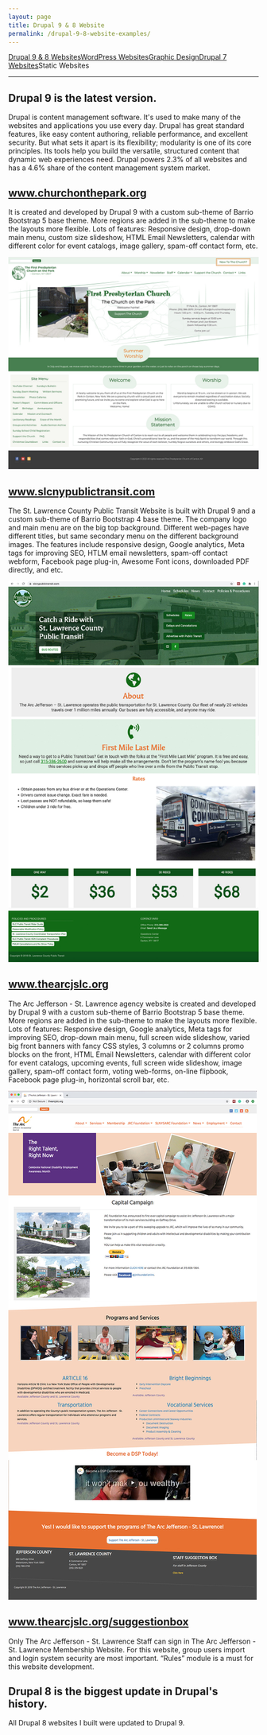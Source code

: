 ```yaml
---
layout: page
title: Drupal 9 & 8 Website
permalink: /drupal-9-8-website-examples/
---
```


<div class="submenuright">
   <p><a href="/drupal-9-8-website-examples/">Drupal 9 &amp; 8 Websites</a><a href="/wordPress-website-examples/">WordPress Websites</a><a href="/graphic-design-examples/">Graphic Design</a><a href="/drupal-7-website-examples/">Drupal 7 Websites</a><span>Static Websites</span></p>
</div>

<div class="submenurighthr">
   <hr>
</div>

<div class="gridlayoutthird">
    <h2>Drupal 9 is the latest version. </h2>
</div>

Drupal is content management software. It's used to make many of the websites and applications you use every day. Drupal has great standard features, like easy content authoring, reliable performance, and excellent security. But what sets it apart is its flexibility; modularity is one of its core principles. Its tools help you build the versatile, structured content that dynamic web experiences need. Drupal powers 2.3% of all websites and has a 4.6% share of the content management system market.

<div class="gridlayoutthird">
    <h2><a href="https://www.churchonthepark.org/cotp/web/" target="_blank">www.churchonthepark.org</a></h2>
</div>

It is created and developed by Drupal 9 with a custom sub-theme of Barrio Bootstrap 5 base theme. More regions are added in the sub-theme to make the layouts more flexible. Lots of features: Responsive design, drop-down main menu, custom size slideshow, HTML Email Newsletters, calendar with different color for event catalogs, image gallery, spam-off contact form, etc.

[![Site Home](/images/churchOnTheParkWebsite2.jpg "churchonthepark.org Home")](https://www.churchonthepark.org/cotp/web/)

<div class="gridlayoutthird">
    <h2><a href="http://www.slcnypublictransit.com" target="_blank">www.slcnypublictransit.com</a></h2>
</div>

The St. Lawrence County Public Transit Website is built with Drupal 9 and a custom sub-theme of Barrio Bootstrap 4 base theme. The company logo and main menu are on the big top background.  Different web-pages have different titles, but same secondary menu on the different background images. The features include responsive design, Google analytics, Meta tags for improving SEO, HTLM email newsletters, spam-off contact webform, Facebook page plug-in, Awesome Font icons, downloaded PDF directly, and etc.

[![Site Home](/images/publicTransitHome2.jpg "slcnypublictransit.com Home")](http://www.slcnypublictransit.com)

<div class="gridlayoutthird">
    <h2><a href="https://www.thearcjslc.org" target="_blank">www.thearcjslc.org</a></h2>
</div>

The Arc Jefferson - St. Lawrence agency website is created and developed by Drupal 9 with a custom sub-theme of Barrio Bootstrap 5 base theme. More regions are added in the sub-theme to make the layouts more flexible. Lots of features: Responsive design, Google analytics, Meta tags for improving SEO, drop-down main menu, full screen wide slideshow, varied big front banners with fancy CSS styles, 3 columns or 2 columns promo blocks on the front, HTML Email Newsletters, calendar with different color for event catalogs, upcoming events, full screen wide slideshow, image gallery, spam-off contact form, voting web-forms, on-line flipbook, Facebook page plug-in, horizontal scroll bar, etc. 

[![Site Home](/images/thearcjslcHome1.jpg "thearcjslc.org Home")](https://www.thearcjslc.org)

<div class="gridlayoutthird">
    <h2><a href="https://www.thearcjslc.org/suggestionbox" target="_blank">www.thearcjslc.org/suggestionbox</a></h2>
</div>

Only The Arc Jefferson - St. Lawrence Staff can sign in The Arc Jefferson - St. Lawrence Membership Website. For this website, group users import and login system security are most important. “Rules” module is a must for this website development.

<div class="gridlayoutthird">
    <h2>Drupal 8 is the biggest update in Drupal's history.</h2>
    <p>All Drupal 8 websites I built were updated to Drupal 9.</p>
</div>
